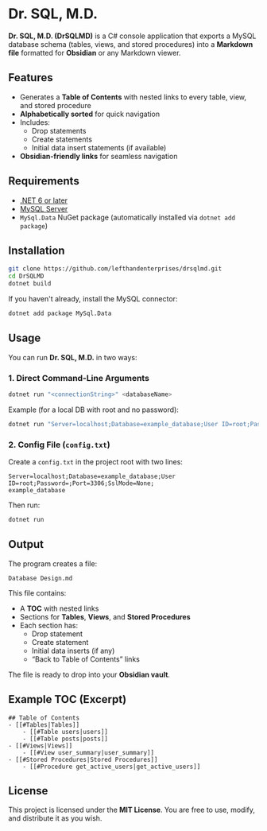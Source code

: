 # Dr. SQL, M.D.

**Dr. SQL, M.D. (DrSQLMD)** is a C# console application that exports a MySQL database schema (tables, views, and stored procedures) into a **Markdown file** formatted for **Obsidian** or any Markdown viewer.

## Features

- Generates a **Table of Contents** with nested links to every table, view, and stored procedure  
- **Alphabetically sorted** for quick navigation  
- Includes:
  - Drop statements
  - Create statements
  - Initial data insert statements (if available)
- **Obsidian-friendly links** for seamless navigation

## Requirements

- [.NET 6 or later](https://dotnet.microsoft.com/)  
- [MySQL Server](https://dev.mysql.com/)  
- `MySql.Data` NuGet package (automatically installed via `dotnet add package`)

## Installation

```bash
git clone https://github.com/lefthandenterprises/drsqlmd.git
cd DrSQLMD
dotnet build
```

If you haven't already, install the MySQL connector:

```bash
dotnet add package MySql.Data
```

## Usage

You can run **Dr. SQL, M.D.** in two ways:

### **1. Direct Command-Line Arguments**

```bash
dotnet run "<connectionString>" <databaseName>
```

Example (for a local DB with root and no password):

```bash
dotnet run "Server=localhost;Database=example_database;User ID=root;Password=;Port=3306;SslMode=None;" example_database
```

### **2. Config File (`config.txt`)**

Create a `config.txt` in the project root with two lines:

```
Server=localhost;Database=example_database;User ID=root;Password=;Port=3306;SslMode=None;
example_database
```

Then run:

```bash
dotnet run
```

## Output

The program creates a file:

```
Database Design.md
```

This file contains:

- A **TOC** with nested links  
- Sections for **Tables**, **Views**, and **Stored Procedures**  
- Each section has:
  - Drop statement
  - Create statement
  - Initial data inserts (if any)
  - “Back to Table of Contents” links

The file is ready to drop into your **Obsidian vault**.

## Example TOC (Excerpt)

```
## Table of Contents
- [[#Tables|Tables]]
    - [[#Table users|users]]
    - [[#Table posts|posts]]
- [[#Views|Views]]
    - [[#View user_summary|user_summary]]
- [[#Stored Procedures|Stored Procedures]]
    - [[#Procedure get_active_users|get_active_users]]
```

## License

This project is licensed under the **MIT License**. You are free to use, modify, and distribute it as you wish.
